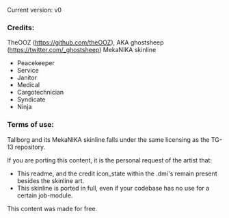 Current version: v0

### Credits:
TheOOZ (https://github.com/theOOZ), AKA ghostsheep (https://twitter.com/_ghostsheep)
MekaNIKA skinline
 -	Peacekeeper
 -	Service
 -	Janitor
 -	Medical
 -	Cargotechnician
 -	Syndicate
 -	Ninja

### Terms of use:
Tallborg and its MekaNIKA skinline falls under the same licensing as the TG-13 repository.

If you are porting this content, it is the personal request of the artist that:
 -	This readme, and the credit icon_state within the .dmi's remain present besides the skinline art.
 -	This skinline is ported in full, even if your codebase has no use for a certain job-module.

This content was made for free.
